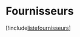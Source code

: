 # Fournisseurs

[!include[listefournisseurs](fournisseurs.listefournisseurs.autogen.md)]
































































































